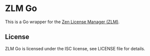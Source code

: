 ZLM Go
======

This is a Go wrapper for the [Zen License Manager (ZLM)](https://zenlicensemanager.com/).

## License

ZLM Go is licensed under the ISC license, see LICENSE file for details.
